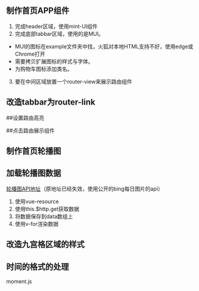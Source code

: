## 制作首页APP组件

1. 完成header区域，使用mint-UI组件
2. 完成底部tabbar区域，使用的是MUI。
 + MUI的图标在example文件夹中找，火狐对本地HTML支持不好，使用edge或Chrome打开
 + 需要拷贝扩展图标的样式与字体。
 + 为购物车图标添加类名。
3. 要在中间区域放置一个router-view来展示路由组件

## 改造tabbar为router-link

##设置路由高亮

##点击路由展示组件

## 制作首页轮播图

## 加载轮播图数据

[轮播图API地址](https://github.com/xCss/bing)（原地址已经失效，使用公开的bing每日图片的api）

1. 使用vue-resource
2. 使用this.$http.get获取数据
3. 将数据保存到data数组上
4. 使用v-for渲染数据

## 改造九宫格区域的样式

## 时间的格式的处理

moment.js
